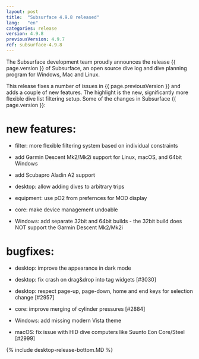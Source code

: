 ```yaml
---
layout: post
title:  "Subsurface 4.9.8 released"
lang:   "en"
categories: release
version: 4.9.8
previousVersion: 4.9.7
ref: subsurface-4.9.8
---
```


The Subsurface development team proudly announces the release {{ page.version }} of Subsurface, an open source dive log and dive planning program for Windows, Mac and Linux.

This release fixes a number of issues in {{ page.previousVersion }} and adds a couple of new features. The highlight is the new, significantly more flexible dive list filtering setup. Some of the changes in Subsurface {{ page.version }}:

# new features:

 - filter: more flexible filtering system based on individual constraints

 - add Garmin Descent Mk2/Mk2i support for Linux, macOS, and 64bit Windows

 - add Scubapro Aladin A2 support

 - desktop: allow adding dives to arbitrary trips

 - equipment: use pO2 from prefernces for MOD display

 - core: make device management undoable

 - Windows: add separate 32bit and 64bit builds - the 32bit build does NOT support the Garmin Descent Mk2/Mk2i

# bugfixes:

 - desktop: improve the appearance in dark mode

 - desktop: fix crash on drag&drop into tag widgets [#3030]

 - desktop: respect page-up, page-down, home and end keys for selection change [#2957]

 - core: improve merging of cylinder pressures [#2884]

 - Windows: add missing modern Vista theme

 - macOS: fix issue with HID dive computers like Suunto Eon Core/Steel [#2999]

{% include desktop-release-bottom.MD %}
